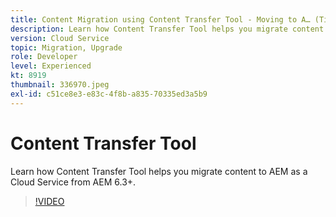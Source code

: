 ```yaml
---
title: Content Migration using Content Transfer Tool - Moving to A… (Titles should be no more than 60 characters)
description: Learn how Content Transfer Tool helps you migrate content to AEM as a Cloud Service from AEM 6.
version: Cloud Service
topic: Migration, Upgrade
role: Developer
level: Experienced
kt: 8919
thumbnail: 336970.jpeg
exl-id: c51ce8e3-e83c-4f8b-a835-70335ed3a5b9
---
```

# Content Transfer Tool

Learn how Content Transfer Tool helps you migrate content to AEM as a Cloud Service from AEM 6.3+.

>[!VIDEO](https://video.tv.adobe.com/v/336970/?quality=12&learn=on)
